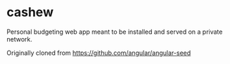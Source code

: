 # cashew
Personal budgeting web app meant to be installed and served on a private network.

Originally cloned from https://github.com/angular/angular-seed
